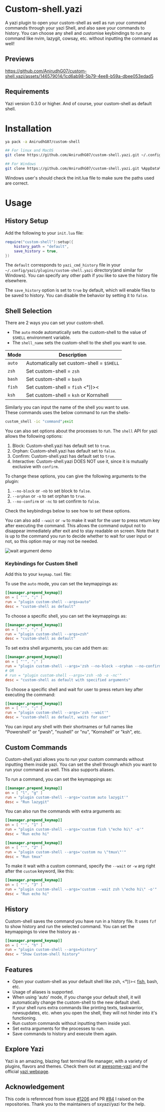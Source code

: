 # Custom-shell.yazi

A yazi plugin to open your custom-shell as well as run your command commands through your yazi Shell, and also save your commands to history.
You can choose any shell and customise keybindings to run any command like nvim, lazygit, cowsay, etc. without inputting the command as well!

## Previews

https://github.com/AnirudhG07/custom-shell.yazi/assets/146579014/1cd6ab98-5b79-4ee8-b59a-dbee053edad5

## Requirements

Yazi version 0.3.0 or higher. And of course, your custom-shell as default shell.

# Installation

```bash
ya pack -a AnirudhG07/custom-shell

## For linux and MacOS
git clone https://github.com/AnirudhG07/custom-shell.yazi.git ~/.config/yazi/plugins/custom-shell.yazi

## For Windows
git clone https://github.com/AnirudhG07/custom-shell.yazi.git %AppData%\yazi\config\plugins\custom-shell.yazi
```

Windows user's should check the init.lua file to make sure the paths used are correct.

# Usage

## History Setup

Add the following to your `init.lua` file:

```lua
require("custom-shell"):setup({
    history_path = "default",
    save_history = true,
})
```

The `default` corresponds to `yazi_cmd_history` file in your `~/.config/yazi/plugins/custom-shell.yazi` directory(and similar for Windows). You can specify any other path if you like to save the history file elsewhere.

The `save_history` option is set to `true` by default, which will enable files to be saved to history. You can disable the behavior by setting it to `false`.

## Shell Selection

There are 2 ways you can set your custom-shell.

- The `auto` mode automatically sets the custom-shell to the value of `$SHELL` environment variable.
- The `shell_name` sets the custom-shell to the shell you want to use.

| **Mode** | **Description**                           |
| -------- | ----------------------------------------- |
| `auto`   | Automatically set custom-shell = `$SHELL` |
| `zsh`    | Set custom-shell = `zsh`                  |
| `bash`   | Set custom-shell = `bash`                 |
| `fish`   | Set custom-shell = `fish` <°))><          |
| `ksh`    | Set custom-shell = `ksh` or Kornshell     |

Similarly you can input the name of the shell you want to use.
<br>
These commands uses the below command to run the shells-

```bash
custom_shell -ic "command";exit
```

You can also set options about the processes to run. The `shell` API for yazi allows the following options:

1. Block: Custom-shell.yazi has default set to `true`.
2. Orphan: Custom-shell.yazi has default set to `false`.
3. Confirm: Custom-shell.yazi has default set to `true`.
4. Interactive: Custom-shell.yazi DOES NOT use it, since it is mutually exclusive with `confirm`.

To change these options, you can give the following arguments to the plugin:

1. `--no-block` or `-nb` to set block to `false`.
2. `--orphan` or `-o` to set orphan to `true`.
3. `--no-confirm` or `-nc` to set confirm to `false`.

Check the keybindings below to see how to set these options.

You can also add `--wait` or `-w` to make it wait for the user to press return key after executing the command. This allows the command output not to disappear immediately after exit and to stay readable on screen. Note that it is up to the command you run to decide whether to wait for user input or not, so this option may or may not be needed.

![wait argument demo](.assets/wait_demo.gif)

### Keybindings for Custom Shell

Add this to your `keymap.toml` file:

To use the `auto` mode, you can set the keymappings as:

```toml
[[manager.prepend_keymap]]
on = [ "'", ";" ]
run = "plugin custom-shell --args=auto"
desc = "custom-shell as default"
```

To choose a specific shell, you can set the keymappings as:

```toml
[[manager.prepend_keymap]]
on = [ "'", ";" ]
run = "plugin custom-shell --args=zsh"
desc = "custom-shell as default"
```

To set extra shell arguments, you can add them as:

```toml
[[manager.prepend_keymap]]
on = [ "'", ";" ]
run = "plugin custom-shell --args='zsh --no-block --orphan --no-confirm'"
# OR
# run = "plugin custom-shell --args='zsh -nb -o -nc'"
desc = "custom-shell as default with specified arguments"
```

To choose a specific shell and wait for user to press return key after executing the command:

```toml
[[manager.prepend_keymap]]
on = [ "'", ";" ]
run = "plugin custom-shell --args='zsh --wait'"
desc = "custom-shell as default, waits for user"
```

You can input any shell with their shortnames or full names like "Powershell" or "pwsh", "nushell" or "nu", "Kornshell" or "ksh", etc.

## Custom Commands

Custom-shell.yazi allows you to run your custom commands without inputting them inside yazi. You can set the shell through which you want to run your command as well. This also supports aliases.

To run a command, you can set the keymappings as:

```toml
[[manager.prepend_keymap]]
on = [ "l", "g" ]
run = "plugin custom-shell --args='custom auto lazygit'"
desc = "Run lazygit"
```

You can also run the commands with extra arguments as:

```toml
[[manager.prepend_keymap]]
on = [ "'", "1" ]
run = "plugin custom-shell --args='custom fish \"echo hi\" -o'"
desc = "Run echo hi"
```

```toml
[[manager.prepend_keymap]]
on = [ "'", "2" ]
run = "plugin custom-shell --args='custom nu \"tmux\"'"
desc = "Run tmux"
```

To make it wait with a custom command, specify the `--wait` or `-w` arg right after the `custom` keyword, like this:

```toml
[[manager.prepend_keymap]]
on = [ "'", "3" ]
run = "plugin custom-shell --args='custom --wait zsh \"echo hi\" -o'"
desc = "Run echo hi"
```

## History

Custom-shell saves the command you have run in a history file. It uses `fzf` to show history and run the selected command. You can set the keymappings to view the history as -

```toml
[[manager.prepend_keymap]]
on = [ "'", "h" ]
run = "plugin custom-shell --args=history"
desc = "Show Custom-shell history"
```

## Features

- Open your custom-shell as your default shell like zsh, <°))>< [fish](https://github.com/AnirudhG07/fish.yazi), bash, etc.
- Usage of aliases is supported.
- When using 'auto' mode, if you change your default shell, it will automatically change the custom-shell to the new default shell.
- If your shell runs extra commands like printing texts, taskwarrior, newsupdates, etc. when you open the shell, they will not hinder into it's functioning.
- Run custom commands without inputting them inside yazi.
- Set extra arguments for the processes to run.
- Save commands to history and execute them again.

## Explore Yazi

Yazi is an amazing, blazing fast terminal file manager, with a variety of plugins, flavors and themes. Check them out at [awesome-yazi](https://github.com/AnirudhG07/awesome-yazi) and the official [yazi webpage](https://yazi-rs.github.io/).

## Acknowledgement

This code is referenced from issue [#1206](https://github.com/sxyazi/yazi/issues/1206) and PR [#84](https://github.com/yazi-rs/yazi-rs.github.io/pull/84) I raised on the repositories. Thank you to the maintainers of sxyazi/yazi for the help.
